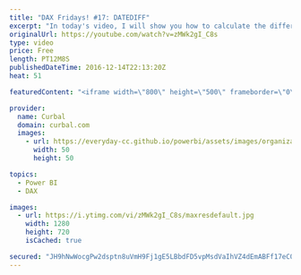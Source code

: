 ```yaml
---
title: "DAX Fridays! #17: DATEDIFF"
excerpt: "In today's video, I will show you how to calculate the difference between two dates using DATEDIFF. I also show you how to overcome the issue when the start date is larger than the end date.  PREVIOUS VIDEO: https://www.youtube.com/watch?v=-ykkaAtlCMc NEXT VIDEO: -  Link to demo file: http://gofile.me/2kEOD/G4FzzQLvV"
originalUrl: https://youtube.com/watch?v=zMWk2gI_C8s
type: video
price: Free
length: PT12M8S
publishedDateTime: 2016-12-14T22:13:20Z
heat: 51

featuredContent: "<iframe width=\"800\" height=\"500\" frameborder=\"0\" src=\"https://www.youtube.com/embed/zMWk2gI_C8s\" allow=\"accelerometer; autoplay; encrypted-media; gyroscope; picture-in-picture\" allowfullscreen></iframe>"

provider:
  name: Curbal
  domain: curbal.com
  images:
    - url: https://everyday-cc.github.io/powerbi/assets/images/organizations/curbal.com-50x50.jpg
      width: 50
      height: 50

topics:
  - Power BI
  - DAX

images:
  - url: https://i.ytimg.com/vi/zMWk2gI_C8s/maxresdefault.jpg
    width: 1280
    height: 720
    isCached: true

secured: "JH9hNwWocgPw2dsptn8uVmH9Fj1gE5LBbdFD5vpMsdVaIhVZ4dEmABFf17eC0H0tutQtKEWUpK7taM0BpMVkiQGnICdQb9r/N6Wa3t6d0Q/IaMJzPGItbLz28xWask3bY64lOepVWZ2WepIgjqSA+SjmpcTz/mWTbFmjluwjkFFbBU1+j5mK443w/Zxa+9O8iS0FUY/Ifjr8nG8UoLVjtJFIIqrnp2/hKDgwTqlH3CbGG/LpItnC+dPuMUjvkvGXGPzWkkEcC7B2lNqn0Z5cbz8whu7GLor4bs8GGLO09rA82nnUMEqKpL4JwcykLN0A2LWrr7B9Gv3loIEOprlAV9XHKM9WffEjXTSTjNRJDL47Sm+Q3lyCgoOrtaGJkct2KZ7F18KHUkfUBib5yDM0hiEDDNwTwx9Oo0jbL+JtcGc=;964A1p2S8egtX/SpYeCkqg=="
---
```


